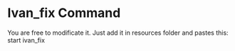 # Ivan_fix Command
You are free to modificate it.
Just add it in resources folder and pastes this: start ivan_fix

